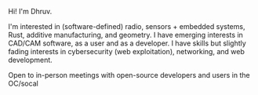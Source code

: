 Hi! I'm Dhruv.

I'm interested in (software-defined) radio, sensors + embedded systems, Rust, additive manufacturing, and geometry. I have emerging interests in CAD/CAM software, as a user and as a developer. I have skills but  slightly fading interests in cybersecurity (web exploitation), networking, and web development.

Open to in-person meetings with open-source developers and users in the OC/socal
